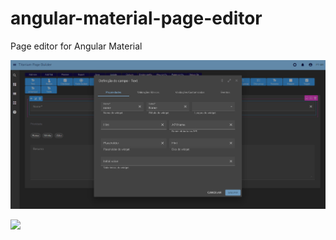 # angular-material-page-editor
Page editor for Angular Material


![](assets/img01.PNG)

![](assets/gif01.gif)
